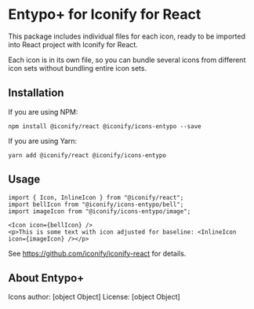 # Entypo+ for Iconify for React

This package includes individual files for each icon, ready to be imported into React project with Iconify for React.

Each icon is in its own file, so you can bundle several icons from different icon sets without bundling entire icon sets.

## Installation

If you are using NPM:
```
npm install @iconify/react @iconify/icons-entypo --save
```

If you are using Yarn:
```
yarn add @iconify/react @iconify/icons-entypo
```

## Usage

```
import { Icon, InlineIcon } from "@iconify/react";
import bellIcon from "@iconify/icons-entypo/bell";
import imageIcon from "@iconify/icons-entypo/image";
```

```
<Icon icon={bellIcon} />
<p>This is some text with icon adjusted for baseline: <InlineIcon icon={imageIcon} /></p>
```

See https://github.com/iconify/iconify-react for details.

## About Entypo+

Icons author: [object Object]
License: [object Object]

